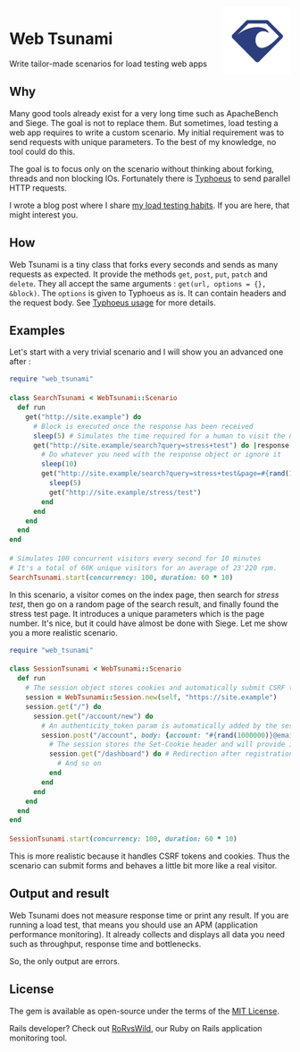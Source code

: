 <img align="right" width="120px" src="./web_tsunami.png">

# Web Tsunami

Write tailor-made scenarios for load testing web apps

## Why

Many good tools already exist for a very long time such as ApacheBench and Siege.
The goal is not to replace them.
But sometimes, load testing a web app requires to write a custom scenario.
My initial requirement was to send requests with unique parameters.
To the best of my knowledge, no tool could do this.

The goal is to focus only on the scenario without thinking about forking, threads and non blocking IOs.
Fortunately there is [Typhoeus](https://github.com/typhoeus/typhoeus) to send parallel HTTP requests.

I wrote a blog post where I share [my load testing habits](https://www.rorvswild.com/blog/2024/ruby-on-rails-load-testing-habits).
If you are here, that might interest you.

## How

Web Tsunami is a tiny class that forks every seconds and sends as many requests as expected.
It provide the methods `get`, `post`, `put`, `patch` and `delete`.
They all accept the same arguments : `get(url, options = {}, &block)`.
The `options` is given to Typhoeus as is.
It can contain headers and the request body.
See [Typhoeus usage](https://github.com/typhoeus/typhoeus/#usage) for more details.

## Examples

Let's start with a very trivial scenario and I will show you an advanced one after :

```ruby
require "web_tsunami"

class SearchTsunami < WebTsunami::Scenario
  def run
    get("http://site.example") do
      # Block is executed once the response has been received
      sleep(5) # Simulates the time required for a human to visit the next page
      get("http://site.example/search?query=stress+test") do |response|
        # Do whatever you need with the response object or ignore it
        sleep(10)
        get("http://site.example/search?query=stress+test&page=#{rand(100)}") do
          sleep(5)
          get("http://site.example/stress/test")
        end
      end
    end
  end
end

# Simulates 100 concurrent visitors every second for 10 minutes
# It's a total of 60K unique visitors for an average of 23'220 rpm.
SearchTsunami.start(concurrency: 100, duration: 60 * 10)
```

In this scenario, a visitor comes on the index page, then search for _stress test_, then go on a random page of the search result, and finally found the stress test page.
It introduces a unique parameters which is the page number.
It's nice, but it could have almost be done with Siege.
Let me show you a more realistic scenario.

```ruby
require "web_tsunami"

class SessionTsunami < WebTsunami::Scenario
  def run
    # The session object stores cookies and automatically submit CSRF token with forms
    session = WebTsunami::Session.new(self, "https://site.example")
    session.get("/") do
      session.get("/account/new") do
        # An authenticity_token param is automatically added by the session
        session.post("/account", body: {account: "#{rand(1000000)}@email.test", password: "password"}}) do |response|
          # The session stores the Set-Cookie header and will provide it to the next requests
          session.get("/dashboard") do # Redirection after registration
            # And so on
          end
        end
      end
    end
  end
end

SessionTsunami.start(concurrency: 100, duration: 60 * 10)
```

This is more realistic because it handles CSRF tokens and cookies.
Thus the scenario can submit forms and behaves a little bit more like a real visitor.

## Output and result

Web Tsunami does not measure response time or print any result.
If you are running a load test, that means you should use an APM (application performance monitoring).
It already collects and displays all data you need such as throughput, response time and bottlenecks.

So, the only output are errors.

## License

The gem is available as open-source under the terms of the [MIT License](https://opensource.org/licenses/MIT).

Rails developer? Check out [RoRvsWild](https://rorvswild.com), our Ruby on Rails application monitoring tool.
